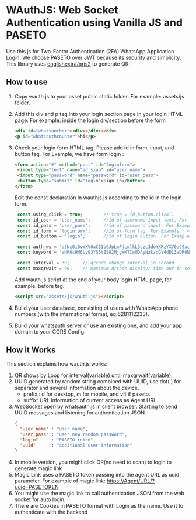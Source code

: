 # WAuthJS: Web Socket Authentication using Vanilla JS and PASETO

Use this js for Two-Factor Authentication (2FA) WhatsApp Application Login. We choose PASETO over JWT because its security and simplicity.
This library uses [englishextra/qrjs2](https://github.com/englishextra/qrjs2) to generate QR.

## How to use

1. Copy wauth.js to your asset public static folder. For example: assets/js folder.
2. Add this div and p tag into your login section page in your login HTML page. For example: inside the login div/section before the form

    ```html
    <div id="whatsauthqr"><div></div></div>
    <p id="whatsauthcounter">hi</p>
    ```

3. Check your login form HTML tag. Please add id in form, input, and button tag.
   For Example, we have form login :

   ```html
   <form action="#" method="post" id="loginform">
    <input type="text" name="id_siap" id="user_name">
    <input type="password" name="password" id="user_pass">
    <button type="submit" id="login">Sign In</button>
   </form>
   ```

   Edit the const declaration in wauthjs.js according to the id in the login form.

   ```js
    const using_click = true;        // true = id_button.click()    |   false = id_form.submit()
    const id_user = 'user_name';     //id of username input text. For example : <input type="text" name="id_siap" id="user_name">
    const id_pass = 'user_pass';     //id of password input. For Example : <input type="password" name="password" id="user_pass">
    const id_form = 'loginform';     //id of form tag. For Example : <form action="#" method="post" id="loginform">
    const id_button = 'login';       //id of login button. For Example : <button type="submit" class="btn btn-primary btn-block" id="login">Sign In</button>

    const auth_ws = 'd3NzOi8vYXV0aC51bGJpLmFjLmlkL3dzL3doYXRzYXV0aC9xcg==';    //wss URL using btoa(). In this example : btoa("wss://auth.ulbi.ac.id/ws/whatsauth/qr");
    const keyword = 'aHR0cHM6Ly93YS5tZS82MjgxMTIwMDAyNzk/dGV4dD13aDR0NWF1dGgw';  //whatsapp API with prefix keyword using btoa(). In this example : btoa("https://wa.me/628112000279?text=wh4t5auth0");

    const interval = 30;     // qrcode change interval in second
    const maxqrwait = 90;    // maximum qrcode display/ time out in second, usually = 3 x interval.
   ```

   Add wauth.js script at the end of your body login HTML page, for example: before </body> tag.

   ```html
   <script src="assets/js/wauth.js"></script>
   ```

4. Build your user database, consisting of users with WhatsApp phone numbers (with the international format, eg:6281112233).
5. Build your whatsauth server or use an existing one, and add your app domain to your CORS Config.

## How it Works

This section explains how wauth.js works:

1. QR shows by Loop for interval(variable) until maxqrwait(variable).
2. UUID generated by random string combined with UUID, use dot(.) for separator and several information about the device.
   * prefix : d for desktop, m for mobile, and v4 if paseto.
   * suffix: URL information of current access as Agent URL.
3. WebSocket open by whatsauth.js in client browser. Starting to send UUID messages and listening for authentication JSON.
    ```json
    {
      "user_name" : "user name",
      "user_pass" : "user new random password",
      "login"     : "PASETO token",
      "uuid"      : "additional user information"
    }
    ```
4. In mobile version, you might click QR(no need to scan) to login to generate magic link
5. Magic Link uses a PASETO token passing into the agent URL as uuid parameter. For example of magic link: <https://Agent/URL/?uuid=PASETOKEN>
6. You might use the magic link to call authentication JSON from the web socket for auto login.
7. There are Cookies in PASETO format with Login as the name. Use it to authenticate with the backend
